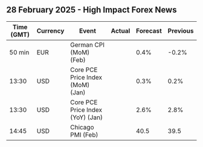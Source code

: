 ## 28 February 2025 - High Impact Forex News

| Time (GMT) | Currency | Event | Actual | Forecast | Previous |
|------|----------|-------|--------|----------|----------|
| 50 min | EUR | German CPI (MoM) (Feb) |  | 0.4% | -0.2% |
| 13:30 | USD | Core PCE Price Index (MoM) (Jan) |  | 0.3% | 0.2% |
| 13:30 | USD | Core PCE Price Index (YoY) (Jan) |  | 2.6% | 2.8% |
| 14:45 | USD | Chicago PMI (Feb) |  | 40.5 | 39.5 |
